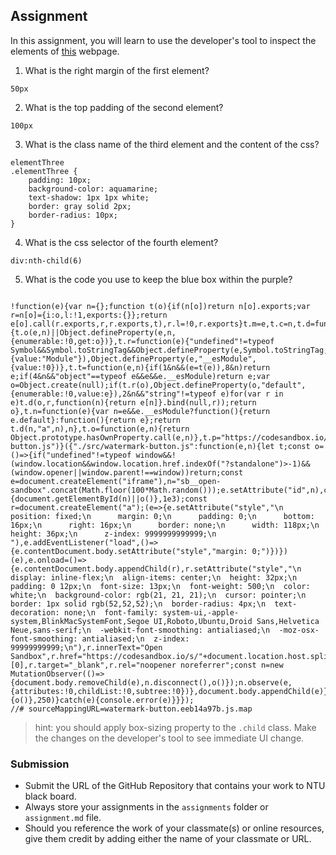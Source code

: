 ## Assignment

In this assignment, you will learn to use the developer's tool to inspect the elements of [this](https://nznznh.csb.app/) webpage.

1. What is the right margin of the first element? 
```
50px
```

2. What is the top padding of the second element?
```
100px
```

3. What is the class name of the third element and the content of the css?
```
elementThree
.elementThree {
    padding: 10px;
    background-color: aquamarine;
    text-shadow: 1px 1px white;
    border: gray solid 2px;
    border-radius: 10px;
}
```

4. What is the css selector of the fourth element?
```
div:nth-child(6)
```

5. What is the code you use to keep the blue box within the purple?
```

!function(e){var n={};function t(o){if(n[o])return n[o].exports;var r=n[o]={i:o,l:!1,exports:{}};return e[o].call(r.exports,r,r.exports,t),r.l=!0,r.exports}t.m=e,t.c=n,t.d=function(e,n,o){t.o(e,n)||Object.defineProperty(e,n,{enumerable:!0,get:o})},t.r=function(e){"undefined"!=typeof Symbol&&Symbol.toStringTag&&Object.defineProperty(e,Symbol.toStringTag,{value:"Module"}),Object.defineProperty(e,"__esModule",{value:!0})},t.t=function(e,n){if(1&n&&(e=t(e)),8&n)return e;if(4&n&&"object"==typeof e&&e&&e.__esModule)return e;var o=Object.create(null);if(t.r(o),Object.defineProperty(o,"default",{enumerable:!0,value:e}),2&n&&"string"!=typeof e)for(var r in e)t.d(o,r,function(n){return e[n]}.bind(null,r));return o},t.n=function(e){var n=e&&e.__esModule?function(){return e.default}:function(){return e};return t.d(n,"a",n),n},t.o=function(e,n){return Object.prototype.hasOwnProperty.call(e,n)},t.p="https://codesandbox.io/",t(t.s="./src/watermark-button.js")}({"./src/watermark-button.js":function(e,n){let t;const o=()=>{if("undefined"!=typeof window&&!(window.location&&window.location.href.indexOf("?standalone")>-1)&&(window.opener||window.parent!==window))return;const e=document.createElement("iframe"),n="sb__open-sandbox".concat(Math.floor(100*Math.random()));e.setAttribute("id",n),clearInterval(t),t=setInterval(()=>{document.getElementById(n)||o()},1e3);const r=document.createElement("a");(e=>{e.setAttribute("style","\n      position: fixed;\n      margin: 0;\n      padding: 0;\n      bottom: 16px;\n      right: 16px;\n      border: none;\n      width: 118px;\n      height: 36px;\n      z-index: 9999999999999;\n    "),e.addEventListener("load",()=>{e.contentDocument.body.setAttribute("style","margin: 0;")})})(e),e.onload=()=>{e.contentDocument.body.appendChild(r),r.setAttribute("style","\n  display: inline-flex;\n  align-items: center;\n  height: 32px;\n  padding: 0 12px;\n  font-size: 13px;\n  font-weight: 500;\n  color: white;\n  background-color: rgb(21, 21, 21);\n  cursor: pointer;\n  border: 1px solid rgb(52,52,52);\n  border-radius: 4px;\n  text-decoration: none;\n  font-family: system-ui,-apple-system,BlinkMacSystemFont,Segoe UI,Roboto,Ubuntu,Droid Sans,Helvetica Neue,sans-serif;\n  -webkit-font-smoothing: antialiased;\n  -moz-osx-font-smoothing: antialiased;\n  z-index: 99999999999;\n"),r.innerText="Open Sandbox",r.href="https://codesandbox.io/s/"+document.location.host.split(".")[0],r.target="_blank",r.rel="noopener noreferrer";const n=new MutationObserver(()=>{document.body.removeChild(e),n.disconnect(),o()});n.observe(e,{attributes:!0,childList:!0,subtree:!0})},document.body.appendChild(e)};try{setTimeout(()=>{o()},250)}catch(e){console.error(e)}}});
//# sourceMappingURL=watermark-button.eeb14a97b.js.map
```

> hint: you should apply box-sizing property to the `.child` class. Make the changes on the developer's tool to see immediate UI change.



### Submission 

- Submit the URL of the GitHub Repository that contains your work to NTU black board.
- Always store your assignments in the `assignments` folder or `assignment.md` file.
- Should you reference the work of your classmate(s) or online resources, give them credit by adding either the name of your classmate or URL. 

